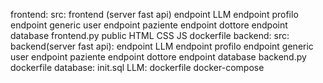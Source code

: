frontend:
    src:
        frontend (server fast api)
            endpoint LLM
            endpoint profilo
                endpoint generic user
                endpoint paziente
                endpoint dottore
            endpoint database
            frontend.py
    public
        HTML
        CSS
        JS
    dockerfile
backend:
    src:
        backend(server fast api):
            endpoint LLM
            endpoint profilo
                endpoint generic user
                endpoint paziente
                endpoint dottore
            endpoint database
            backend.py
    dockerfile
database:
    init.sql
LLM:
    dockerfile
docker-compose

